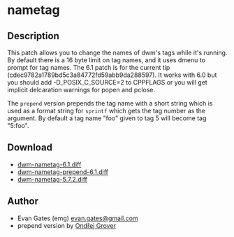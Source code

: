 nametag
=======

Description
-----------
This patch allows you to change the names of dwm's tags while it's running. By
default there is a 16 byte limit on tag names, and it uses dmenu to prompt for
tag names. The 6.1 patch is for the current tip
(cdec9782a1789bd5c3a84772fd59abb9da288597). It works with 6.0 but you should
add -D\_POSIX\_C\_SOURCE=2 to CPPFLAGS or you will get implicit delcaration
warnings for popen and pclose.

The `prepend` version prepends the tag name with a short string which is used
as a format string for `sprintf` which gets the tag number as the argument. By
default a tag name "foo" given to tag 5 will become tag "5:foo".

Download
--------
* [dwm-nametag-6.1.diff](dwm-nametag-6.1.diff)
* [dwm-nametag-prepend-6.1.diff](dwm-nametag-prepend-6.1.diff)
* [dwm-nametag-5.7.2.diff](dwm-nametag-5.7.2.diff)

Author
------
* Evan Gates (emg) <evan.gates@gmail.com>
* prepend version by [Ondřej Grover](mailto:ondrej.grover@gmail.com)

